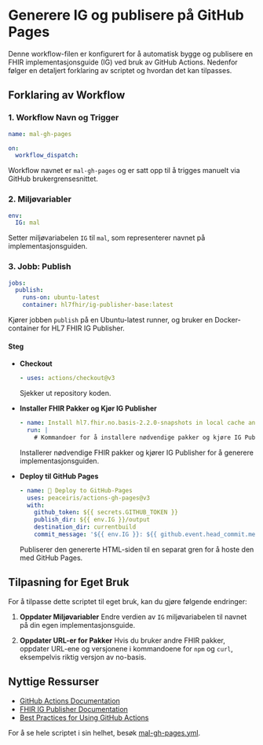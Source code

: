 # Generere IG og publisere på GitHub Pages

Denne workflow-filen er konfigurert for å automatisk bygge og publisere en FHIR implementasjonsguide (IG) ved bruk av GitHub Actions. Nedenfor følger en detaljert forklaring av scriptet og hvordan det kan tilpasses.

## Forklaring av Workflow

### 1. Workflow Navn og Trigger
```yaml
name: mal-gh-pages

on:
  workflow_dispatch:
```
Workflow navnet er `mal-gh-pages` og er satt opp til å trigges manuelt via GitHub brukergrensesnittet.

### 2. Miljøvariabler
```yaml
env:
  IG: mal
```
Setter miljøvariabelen `IG` til `mal`, som representerer navnet på implementasjonsguiden.

### 3. Jobb: Publish
```yaml
jobs:
  publish:
    runs-on: ubuntu-latest
    container: hl7fhir/ig-publisher-base:latest 
```
Kjører jobben `publish` på en Ubuntu-latest runner, og bruker en Docker-container for HL7 FHIR IG Publisher.

#### Steg
- **Checkout**
  ```yaml
  - uses: actions/checkout@v3
  ```
  Sjekker ut repository koden.

- **Installer FHIR Pakker og Kjør IG Publisher**
  ```yaml
  - name: Install hl7.fhir.no.basis-2.2.0-snapshots in local cache and run IG Publisher
    run: |
      # Kommandoer for å installere nødvendige pakker og kjøre IG Publisher
  ```
  Installerer nødvendige FHIR pakker og kjører IG Publisher for å generere implementasjonsguiden.

- **Deploy til GitHub Pages**
  ```yaml
  - name: 🚀 Deploy to GitHub-Pages
    uses: peaceiris/actions-gh-pages@v3
    with:
      github_token: ${{ secrets.GITHUB_TOKEN }}
      publish_dir: ${{ env.IG }}/output
      destination_dir: currentbuild
      commit_message: '${{ env.IG }}: ${{ github.event.head_commit.message }}'
  ```
  Publiserer den genererte HTML-siden til en separat gren for å hoste den med GitHub Pages.

## Tilpasning for Eget Bruk
For å tilpasse dette scriptet til eget bruk, kan du gjøre følgende endringer:
1. **Oppdater Miljøvariabler**
   Endre verdien av `IG` miljøvariabelen til navnet på din egen implementasjonsguide.

2. **Oppdater URL-er for Pakker**
   Hvis du bruker andre FHIR pakker, oppdater URL-ene og versjonene i kommandoene for `npm` og `curl`, eksempelvis riktig versjon av no-basis. 

## Nyttige Ressurser
- [GitHub Actions Documentation](https://docs.github.com/en/actions)
- [FHIR IG Publisher Documentation](https://confluence.hl7.org/display/FHIR/IG+Publisher+Documentation)
- [Best Practices for Using GitHub Actions](https://docs.github.com/en/actions/learn-github-actions/best-practices-for-using-github-actions)

For å se hele scriptet i sin helhet, besøk [mal-gh-pages.yml](https://github.com/HL7Norway/ig-mal/blob/main/.github/workflows/mal-gh-pages.yml).
